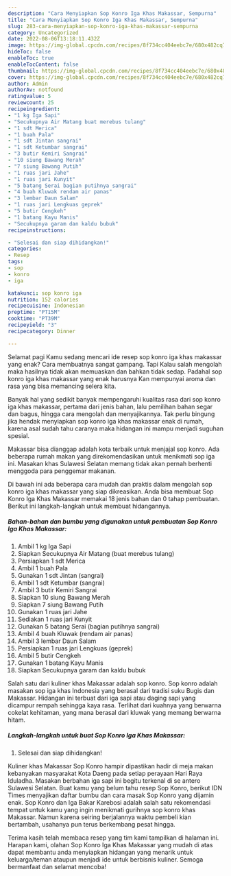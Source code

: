```yaml
---
description: "Cara Menyiapkan Sop Konro Iga Khas Makassar, Sempurna"
title: "Cara Menyiapkan Sop Konro Iga Khas Makassar, Sempurna"
slug: 283-cara-menyiapkan-sop-konro-iga-khas-makassar-sempurna
category: Uncategorized
date: 2022-08-06T13:18:11.432Z
image: https://img-global.cpcdn.com/recipes/8f734cc404eebc7e/680x482cq70/sop-konro-iga-khas-makassar-foto-resep-utama.jpg
hideToc: false
enableToc: true
enableTocContent: false
thumbnail: https://img-global.cpcdn.com/recipes/8f734cc404eebc7e/680x482cq70/sop-konro-iga-khas-makassar-foto-resep-utama.jpg
cover: https://img-global.cpcdn.com/recipes/8f734cc404eebc7e/680x482cq70/sop-konro-iga-khas-makassar-foto-resep-utama.jpg
author: Admin
authorAv: notfound
ratingvalue: 5
reviewcount: 25
recipeingredient:
- "1 kg Iga Sapi"
- "Secukupnya Air Matang buat merebus tulang"
- "1 sdt Merica"
- "1 buah Pala"
- "1 sdt Jintan sangrai"
- "1 sdt Ketumbar sangrai"
- "3 butir Kemiri Sangrai"
- "10 siung Bawang Merah"
- "7 siung Bawang Putih"
- "1 ruas jari Jahe"
- "1 ruas jari Kunyit"
- "5 batang Serai bagian putihnya sangrai"
- "4 buah Kluwak rendam air panas"
- "3 lembar Daun Salam"
- "1 ruas jari Lengkuas geprek"
- "5 butir Cengkeh"
- "1 batang Kayu Manis"
- "Secukupnya garam dan kaldu bubuk"
recipeinstructions:

- "Selesai dan siap dihidangkan!"
categories:
- Resep
tags:
- sop
- konro
- iga

katakunci: sop konro iga 
nutrition: 152 calories
recipecuisine: Indonesian
preptime: "PT15M"
cooktime: "PT39M"
recipeyield: "3"
recipecategory: Dinner

---
```



Selamat pagi Kamu sedang mencari ide resep sop konro iga khas makassar yang enak? Cara membuatnya sangat gampang. Tapi Kalau salah mengolah maka hasilnya tidak akan memuaskan dan bahkan tidak sedap. Padahal sop konro iga khas makassar yang enak harusnya Kan mempunyai aroma dan rasa yang bisa memancing selera kita.


Banyak hal yang sedikit banyak mempengaruhi kualitas rasa dari sop konro iga khas makassar, pertama dari jenis bahan, lalu pemilihan bahan segar dan bagus, hingga cara mengolah dan menyajikannya. Tak perlu bingung jika hendak menyiapkan sop konro iga khas makassar enak di rumah, karena asal sudah tahu caranya maka hidangan ini mampu menjadi suguhan spesial.

Makassar bisa dianggap adalah kota terbaik untuk menjajal sop konro. Ada beberapa rumah makan yang direkomendasikan untuk menikmati sop iga ini. Masakan khas Sulawesi Selatan memang tidak akan pernah berhenti menggoda para penggemar makanan.


Di bawah ini ada beberapa cara mudah dan praktis dalam mengolah sop konro iga khas makassar yang siap dikreasikan. Anda bisa membuat Sop Konro Iga Khas Makassar memakai 18 jenis bahan dan 0 tahap pembuatan. Berikut ini langkah-langkah untuk membuat hidangannya.

<!--inarticleads1-->

##### Bahan-bahan dan bumbu yang digunakan untuk pembuatan Sop Konro Iga Khas Makassar:

1. Ambil 1 kg Iga Sapi
1. Siapkan Secukupnya Air Matang (buat merebus tulang)
1. Persiapkan 1 sdt Merica
1. Ambil 1 buah Pala
1. Gunakan 1 sdt Jintan (sangrai)
1. Ambil 1 sdt Ketumbar (sangrai)
1. Ambil 3 butir Kemiri Sangrai
1. Siapkan 10 siung Bawang Merah
1. Siapkan 7 siung Bawang Putih
1. Gunakan 1 ruas jari Jahe
1. Sediakan 1 ruas jari Kunyit
1. Gunakan 5 batang Serai (bagian putihnya sangrai)
1. Ambil 4 buah Kluwak (rendam air panas)
1. Ambil 3 lembar Daun Salam
1. Persiapkan 1 ruas jari Lengkuas (geprek)
1. Ambil 5 butir Cengkeh
1. Gunakan 1 batang Kayu Manis
1. Siapkan Secukupnya garam dan kaldu bubuk


Salah satu dari kuliner khas Makassar adalah sop konro. Sop konro adalah masakan sop iga khas Indonesia yang berasal dari tradisi suku Bugis dan Makassar. Hidangan ini terbuat dari iga sapi atau daging sapi yang dicampur rempah sehingga kaya rasa. Terlihat dari kuahnya yang berwarna cokelat kehitaman, yang mana berasal dari kluwak yang memang berwarna hitam. 

<!--inarticleads2-->

##### Langkah-langkah untuk buat Sop Konro Iga Khas Makassar:


1. Selesai dan siap dihidangkan!

Kuliner khas Makassar Sop Konro hampir dipastikan hadir di meja makan kebanyakan masyarakat Kota Daeng pada setiap perayaan Hari Raya Iduladha. Masakan berbahan iga sapi ini begitu terkenal di se antero Sulawesi Selatan. Buat kamu yang belum tahu resep Sop Konro, berikut IDN Times menyajikan daftar bumbu dan cara masak Sop Konro yang dijamin enak. Sop Konro dan Iga Bakar Karebosi adalah salah satu rekomendasi tempat untuk kamu yang ingin menikmati gurihnya sop konro khas Makassar. Namun karena seiring berjalannya waktu pembeli kian bertambah, usahanya pun terus berkembang pesat hingga. 

Terima kasih telah membaca resep yang tim kami tampilkan di halaman ini. Harapan kami, olahan Sop Konro Iga Khas Makassar yang mudah di atas dapat membantu anda menyiapkan hidangan yang menarik untuk keluarga/teman ataupun menjadi ide untuk berbisnis kuliner. Semoga bermanfaat dan selamat mencoba!
